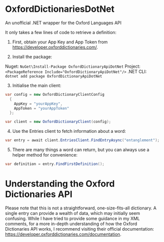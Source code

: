 # OxfordDictionariesDotNet
An unofficial .NET wrapper for the Oxford Languages API

It only takes a few lines of code to retrieve a definition:

1) First, obtain your App Key and App Token from https://developer.oxforddictionaries.com/.
   
2) Install the package:
   
Nuget: ```NuGet\Install-Package OxfordDictionaryApiDotNet```
Project: ```<PackageReference Include="OxfordDictionaryApiDotNet"/>```
.NET CLI: ```dotnet add package OxfordDictionaryApiDotNet```

3) Initialise the main client:

```csharp
var config = new OxfordDictionaryClientConfig
  {
    AppKey = "yourAppKey",
    AppToken = "yourAppToken"
  };

var client = new OxfordDictionaryClient(config);
```
4) Use the Entries client to fetch information about a word:

```csharp
var entry = await client.EntriesClient.FindEntryAsync("entanglement");
```

5) There are many things a word can return, but you can always use a helper method for convenience:

```csharp
var definition = entry.FindFirstDefinition();
```

# Understanding the Oxford Dictionaries API
Please note that this is not a straightforward, one-size-fits-all dictionary. A single entry can provide a wealth of data, which may initially seem confusing.
While I have tried to provide some guidance in my XML comments, for a more in-depth understanding of how the Oxford Dictionaries API works,
I recommend visiting their official documentation: https://developer.oxforddictionaries.com/documentation.
